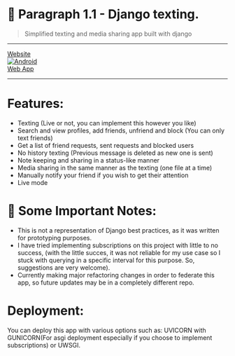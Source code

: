 # 📠 Paragraph 1.1 - Django texting.
> Simplified texting and media sharing app built with django

---

[Website](https://myparagraph.space)
<br>
[![Android](https://img.shields.io/badge/Android-3DDC84?style=for-the-badge&logo=android&logoColor=white)](https://github.com/coleblvck/paragraph-for-android)
<br>
[Web App](https://web.myparagraph.space)

---

# Features:

- Texting (Live or not, you can implement this however you like)
- Search and view profiles, add friends, unfriend and block (You can only text friends)
- Get a list of friend requests, sent requests and blocked users
- No history texting (Previous message is deleted as new one is sent)
- Note keeping and sharing in a status-like manner
- Media sharing in the same manner as the texting (one file at a time)
- Manually notify your friend if you wish to get their attention
- Live mode


# 📓 Some Important Notes:

- This is not a representation of Django best practices, as it was written for prototyping purposes.
- I have tried implementing subscriptions on this project with little to no success, (with the little succes, it was not reliable for my use case so I stuck with querying in a specific interval for this purpose. So, suggestions are very welcome).
- Currently making major refactoring changes in order to federate this app, so future updates may be in a completely different repo.


# Deployment:

You can deploy this app with various options such as: UVICORN with GUNICORN(For asgi deployment especially if you choose to implement subscriptions) or UWSGI.
